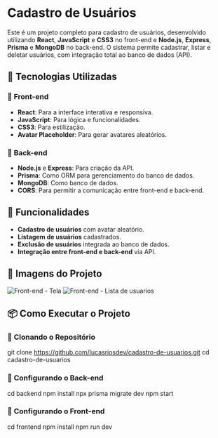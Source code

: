 # Cadastro de Usuários

Este é um projeto completo para cadastro de usuários, desenvolvido utilizando **React**, **JavaScript** e **CSS3** no front-end e **Node.js**, **Express**, **Prisma** e **MongoDB** no back-end. O sistema permite cadastrar, listar e deletar usuários, com integração total ao banco de dados (API).

## 🚀 Tecnologias Utilizadas

### 🔹 **Front-end**
- **React**: Para a interface interativa e responsiva.
- **JavaScript**: Para lógica e funcionalidades.
- **CSS3**: Para estilização.
- **Avatar Placeholder**: Para gerar avatares aleatórios.

### 🔹 **Back-end**
- **Node.js** e **Express**: Para criação da API.
- **Prisma**: Como ORM para gerenciamento do banco de dados.
- **MongoDB**: Como banco de dados.
- **CORS**: Para permitir a comunicação entre front-end e back-end.

## 📌 Funcionalidades

- **Cadastro de usuários** com avatar aleatório.
- **Listagem de usuários** cadastrados.
- **Exclusão de usuários** integrada ao banco de dados.
- **Integração entre front-end e back-end** via API.

## 📸 Imagens do Projeto
![Front-end - Tela](imagens1/foto.jpg)
![Front-end - Lista de usuarios](imagens02/foto.png)

## 📦 Como Executar o Projeto

### 🔹 **Clonando o Repositório**
git clone <https://github.com/lucasriosdev/cadastro-de-usuarios.git>
cd cadastro-de-usuarios
### 🔹 **Configurando o Back-end**
cd backend
npm install
npx prisma migrate dev
npm start
### 🔹 **Configurando o Front-end**
cd frontend
npm install
npm run dev

